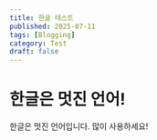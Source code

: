 ```yaml
---
title: 한글 테스트
published: 2025-07-11
tags: [Blogging]
category: Test
draft: false
---
```


# 한글은 멋진 언어!

한글은 멋진 언어입니다. 많이 사용하세요!

